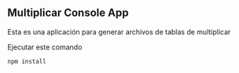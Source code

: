 
## Multiplicar Console App

Esta es una aplicación para generar archivos de tablas de multiplicar

Ejecutar este comando 

```
npm install
```